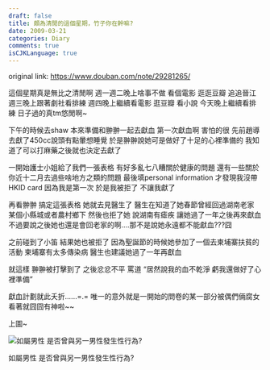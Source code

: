 ```yaml
---
draft: false
title: 頗為清閒的這個星期，竹子你在幹嘛?
date: 2009-03-21
categories: Diary
comments: true
isCJKLanguage: true
---
```


original link: https://www.douban.com/note/29281265/

這個星期真是無比之清閒啊
週一週二晚上啥事不做 看個電影 逛逛豆瓣 追追晉江
週三晚上跟著劇社看排練
週四晚上繼續看電影 逛豆瓣 看小說
今天晚上繼續看排練 日子過的真tm悠閒啊~

下午的時候去shaw 本來準備和翀翀一起去獻血
第一次獻血啊 害怕的很 先前趙導去獻了450cc說頭有點暈想睡覺
於是翀翀說她可是做好了十足的心裡準備的
我知道了可以打麻藥之後就也決定去獻了

一開始護士小姐給了我們一張表格 有好多亂七八糟關於健康的問題
還有一些關於你近十二月去過些啥地方之類的問題
最後填personal information 才發現我沒帶HKID card
因為我是第一次 於是我被拒了 不讓我獻了

再看翀翀 搞定這張表格 她就去見醫生了
醫生在知道了她春節曾經回過湖南老家 某個小縣城或者農村鄉下
然後也拒了她 說湖南有瘧疾 讓她過了一年之後再來獻血
不過要說之後她也還是會回老家的啊....那不是說她永遠都不能獻血???囧

之前碰到了小笛 結果她也被拒了 因為聖誕節的時候她參加了一個去柬埔寨扶貧的活動
柬埔寨有太多傳染病 醫生也建議她過了一年再獻血

就這樣 翀翀被打擊到了 之後忿忿不平 罵道 “居然說我的血不乾淨 虧我還做好了心裡準備”

獻血計劃就此夭折......=.=
唯一的意外就是一開始的問卷的某一部分被偶們倆腐女看著就囧囧有神啦~~

上圖~

![如屬男性 是否曾與另一男性發生性行為?](https://static.zhuzi.dev/2009/03/p29281265-1.jpg)

如屬男性 是否曾與另一男性發生性行為?
